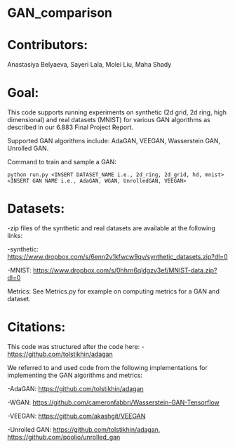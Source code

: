 # GAN_comparison

# Contributors:

Anastasiya Belyaeva, Sayeri Lala, Molei Liu, Maha Shady


# Goal:
This code supports running experiments on synthetic (2d grid, 2d ring, high dimensional) and real datasets (MNIST) for various GAN algorithms as described in our 6.883 Final Project Report.

Supported GAN algorithms include: AdaGAN, VEEGAN, Wasserstein GAN, Unrolled GAN.

Command to train and sample a GAN:

	python run.py <INSERT DATASET_NAME i.e., 2d_ring, 2d_grid, hd, mnist> <INSERT GAN NAME i.e., AdaGAN, WGAN, UnrolledGAN, VEEGAN>

# Datasets:
-zip files of the synthetic and real datasets are available at the following links:

-synthetic: https://www.dropbox.com/s/6enn2v1kfwcw9qv/synthetic_datasets.zip?dl=0

-MNIST: https://www.dropbox.com/s/0hhrn6qldgzv3ef/MNIST-data.zip?dl=0

Metrics:
See Metrics.py for example on computing metrics for a GAN and dataset.

# Citations:

This code was structured after the code here:
-https://github.com/tolstikhin/adagan

We referred to and used code from the following implementations for implementing the GAN algorithms and metrics:

-AdaGAN: https://github.com/tolstikhin/adagan

-WGAN: https://github.com/cameronfabbri/Wasserstein-GAN-Tensorflow

-VEEGAN: https://github.com/akashgit/VEEGAN

-Unrolled GAN: https://github.com/tolstikhin/adagan, https://github.com/poolio/unrolled_gan




